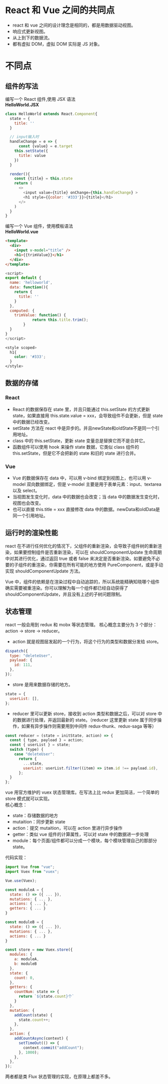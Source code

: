 # React 和 Vue 之间的共同点

- react 和 vue 之间的设计理念是相同的，都是用数据驱动视图。
- 响应式更新视图。
- 从上到下的数据流。
- 都有虚拟 DOM，虚拟 DOM 实际是 JS 对象。

# 不同点

## 组件的写法

编写一个 React 组件,使用 JSX 语法<br>
**HelloWorld.JSX**

```javascript
class HelloWorld extends React.Component{
  state = {
    title: ''
  }

  // input输入时
  handleChange = e => {
	  const {value} = e.target
    this.setState({
      title: value
    })
  }

  render(){
    const {title} = this.state
    return (
      <>
        <input value={title} onChange={this.handleChange} >
        <h1 style={{color: '#333'}}>{title}</h1>
      </>
    )
  }
}
```

编写一个 Vue 组件，使用模板语法<br>
**HelloWorld.vue**

```html
<template>
  <div>
    <input v-model="title" />
    <h1>{{trimValue}}</h1>
  </div>
</template>
```

```javascript
<script>
export default {
  name: 'helloworld',
  data: function(){
    return {
      title: ''
    }
  },
  computed: {
    trimValue: function() {
			return this.title.trim();
		}
  }
}
</script>
```

```css
<style scoped>
  h1{
    color: '#333';
  }
</style>
```

## 数据的存储

### React
- React 的数据保存在 state 里，并且只能通过 this.setState 的方式更新 state，如果直接用 this.state.value = xxx，会导致组件不会更新，但是 state 中的数据已经改变。  
- setState 方法在 react 中是异步的。并且newState和oldState不是同一个引用地址。<br>
- class 中的 this.setState，更新 state 变量总是替换它而不是合并它。  
- 函数组件可以使用 hook 来操作 state 数据，它类似 class 组件的 this.setState，但是它不会把新的 state 和旧的 state 进行合并。

### Vue
- Vue 的数据保存在 data 中，可以用 v-bind 绑定到视图上，也可以用 v-model 双向数据绑定，但是 v-model 主要是用于表单元素：input、textarea 以及 select。
- 当视图发生变化时，data 中的数据也会改变；当 data 中的数据发生变化时，视图也会改变。
- 也可以直接 this.title = xxx 直接修改 data 中的数据。newData和oldData是同一个引用地址。<br>

## 运行时的渲染性能

react 在不进行任何优化的情况下，父组件的重新渲染，会导致子组件树的重新渲染，如果要控制组件是否重新渲染，可以在 shouldComponentUpdate 生命周期中对其进行优化，通过返回 true 或者 false 来决定是否重新渲染。如要避免不必要的子组件的重渲染，你需要在所有可能的地方使用 PureComponent，或是手动实现 shouldComponentUpdate 方法。

Vue 中，组件的依赖是在渲染过程中自动追踪的，所以系统能精确知晓哪个组件确实需要被重渲染。你可以理解为每一个组件都已经自动获得了 shouldComponentUpdate，并且没有上述的子树问题限制。

## 状态管理

react 一般会用到 redux 和 mobx 等状态管理。
核心概念主要分为 3 个部分：action -> store -> reducer。

- action 就是视图层发起的一个行为，将这个行为的类型和数据分发给 store。

```javascript
dispatch({
  type: "deleteUser",
  payload: {
    id: 111,
  },
});
```

- store 是用来数据存储的地方。

```javascript
state = {
  userList: [],
};
```

- reducer 里可以更新 store，接收到 action 类型和数据之后，可以对 store 中的数据进行处理，并返回最新的 state。（reducer 这里更新 state 属于同步操作，如果有异步操作则需要用到中间件 redux-thunk、redux-saga 等等）

```javascript
const reducer = (state = initState, action) => {
  const { type, payload } = action;
  const { userList } = state;
  switch (type) {
    case "deleteUser":
      return {
        ...state,
        userList: userList.filter((item) => item.id !== payload.id),
      };
  }
};
```

vue 用官方维护的 vuex 状态管理库。在写法上比 redux 更加简洁，一个简单的 store 模式就可以实现。<br>
核心概念：<br>

- state：存储数据的地方
- mutaition：同步更新 state
- action：提交 mutaition，可以在 action 里进行异步操作
- getter：类似 vue 组件的计算属性，可以对 state 中的数据进一步处理
- module：每个页面/组件都可以分成一个模块，每个模块管理自己的那部分 state。<br>

代码实现：

```javascript
import Vue from "vue";
import Vuex from "vuex";

Vue.use(Vuex);

const moduleA = {
  state: () => ({ ... }),
  mutations: { ... },
  actions: { ... },
  getters: { ... }
}

const moduleB = {
  state: () => ({ ... }),
  mutations: { ... },
  actions: { ... }
}

const store = new Vuex.store({
  modules: {
    a: moduleA,
    b: moduleB
  },
  state: {
    count: 0,
  },
  getters: {
    countNum: state => {
      return `${state.count}个`
    }
  },
  mutation: {
    addCount(state) {
      state.count++;
    },
  },
  action: {
    addCountAsync(context) {
      setTimeOut(() => {
        context.commit("addCount");
      }, 1000);
    },
  },
});
```

两者都是类 Flux 状态管理的实现，在原理上都差不多。
